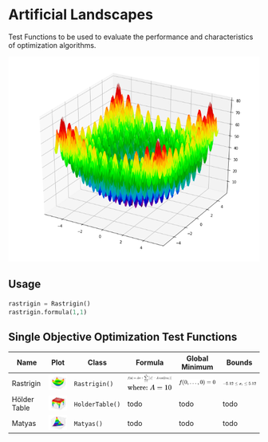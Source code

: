 # Artificial Landscapes

Test Functions to be used to evaluate the performance and characteristics of optimization algorithms.

![Alt text](images/Rastrigin.png?raw=true "Rastrigin Formula")

## Usage

```python
rastrigin = Rastrigin()
rastrigin.formula(1,1)
```

## Single Objective Optimization Test Functions

| Name | Plot | Class | Formula | Global Minimum | Bounds |
| ------------- | ------------- | ------------- | ------------- | ------------- | ------------- |
| Rastrigin | <img src="images/Rastrigin.png?raw=true" width=140/> | `Rastrigin()` | <center><img src="images/latex/rastrigin.svg"/><br><img src="images/latex/rastrigin2.svg"/></center> | <img src="images/latex/rastrigin_global_min.svg"/> | <img src="images/latex/rastrigin_search_domain.svg"/> |
| Hölder Table | <img src="images/HolderTable.png?raw=true" width=140/> | `HolderTable()` | todo | todo | todo |
| Matyas | <img src="images/Matyas.png?raw=true" width=140/> | `Matyas()` | todo | todo | todo |